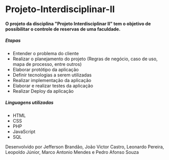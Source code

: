 # Projeto-Interdisciplinar-II

<h4>O projeto da disciplina "Projeto Interdisciplinar II" tem o objetivo de possibilitar o controle de reservas de uma faculdade.</h4>

 <h5>Etapas</h5>
 <ul>
  <li>Entender o problema do cliente</li>
  <li>Realizar o planejamento do projeto (Regras de negócio, caso de uso, mapa de processo, entre outros)</li>
  <li>Elaborar protótipo da aplicação</li>
  <li>Definir tecnologias a serem utilizadas</li>
  <li>Realizar implementação da aplicação</li>
  <li>Elaborar e realizar testes da aplicação</li>
  <li>Realizar Deploy da aplicação</li>
 </ul>
 
 <h5>Linguagens utilizadas</h5>
 <ul>
  <li>HTML</li>
  <li>CSS</li>
  <li>PHP</li>
  <li>JavaScript</li>
  <li>SQL</li>
 </ul>
 
 <p>Desenvolvido por Jefferson Brandão, João Victor Castro, Leonardo Pereira, Leopoldo Júnior, Marco Antonio Mendes e Pedro Afonso Souza</p>

